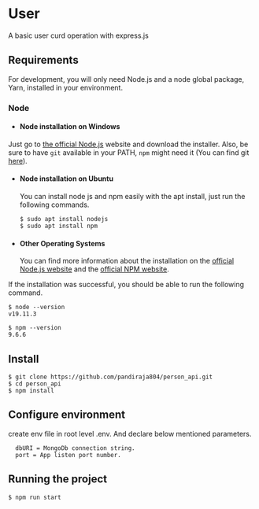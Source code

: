 # User

A basic user curd operation with express.js

## Requirements

For development, you will only need Node.js and a node global package, Yarn, installed in your environment.

### Node

- #### Node installation on Windows
Just go to [the official Node.js](https://nodejs.org/) website and download the installer.
  Also, be sure to have `git` available in your PATH, `npm` might need it (You can find git [here](https://git-scm.com/)).

- #### Node installation on Ubuntu

  You can install node js and npm easily with the apt install, just run the following commands.

      $ sudo apt install nodejs
      $ sudo apt install npm

- #### Other Operating Systems
  You can find more information about the installation on the [official Node.js website](https://nodejs.org/) and the [official NPM website](https://npmjs.org/).

If the installation was successful, you should be able to run the following command.

    $ node --version
    v19.11.3

    $ npm --version
    9.6.6

## Install

    $ git clone https://github.com/pandiraja804/person_api.git
    $ cd person_api
    $ npm install

## Configure environment
   
   create env file in root level .env. And declare below mentioned parameters.
```
  dbURI = MongoDb connection string.
  port = App listen port number.
```

## Running the project

    $ npm run start
